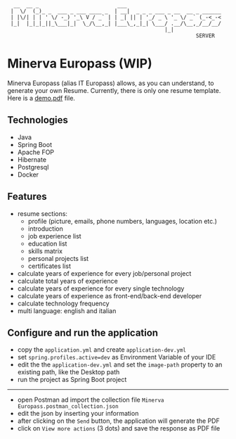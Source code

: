 ```

  __  __ _                         ___                              
 |  \/  (_)_ _  ___ _ ___ ____ _  | __|  _ _ _ ___ _ __  __ _ ______
 | |\/| | | ' \/ -_) '_\ V / _` | | _| || | '_/ _ \ '_ \/ _` (_-<_-<
 |_|  |_|_|_||_\___|_|  \_/\__,_| |___\_,_|_| \___/ .__/\__,_/__/__/
                                                  |_|               
                                                            SERVER
```

# Minerva Europass (WIP)

Minerva Europass (alias IT Europass) allows, as you can understand, to generate your own Resume. Currently, there is only
one resume template. Here is a [demo.pdf](demo.pdf) file.

## Technologies

- Java
- Spring Boot
- Apache FOP
- Hibernate
- Postgresql
- Docker

## Features

- resume sections:
  - profile (picture, emails, phone numbers, languages, location etc.)
  - introduction
  - job experience list
  - education list
  - skills matrix
  - personal projects list
  - certificates list
- calculate years of experience for every job/personal project
- calculate total years of experience
- calculate years of experience for every single technology
- calculate years of experience as front-end/back-end developer
- calculate technology frequency
- multi language: english and italian

## Configure and run the application

- copy the `application.yml` and create `application-dev.yml`
- set `spring.profiles.active=dev` as Environment Variable of your IDE
- edit the the `application-dev.yml` and set the `image-path` property to an existing path, like the Desktop path
- run the project as Spring Boot project

---

- open Postman ad import the collection file `Minerva Europass.postman_collection.json`
- edit the json by inserting your information
- after clicking on the `Send` button, the application will generate the PDF
- click on `View more actions` (3 dots) and save the response as PDF file
